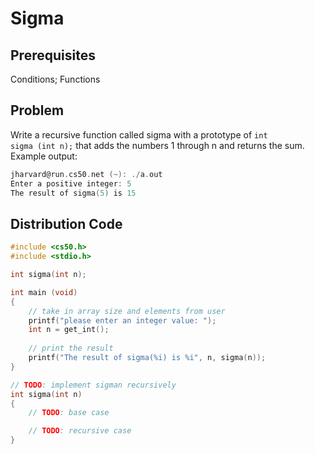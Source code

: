 # Sigma

## Prerequisites
Conditions; Functions

## Problem
Write a recursive function called sigma with a prototype of <code>int sigma (int n);</code> that adds the numbers 1 through n and returns the sum. Example output:
```c    
jharvard@run.cs50.net (~): ./a.out
Enter a positive integer: 5
The result of sigma(5) is 15
```


## Distribution Code
```c
#include <cs50.h>
#include <stdio.h>

int sigma(int n);

int main (void)
{
    // take in array size and elements from user
    printf("please enter an integer value: ");
    int n = get_int();
    
    // print the result
    printf("The result of sigma(%i) is %i", n, sigma(n));
}

// TODO: implement sigman recursively
int sigma(int n)
{
    // TODO: base case

    // TODO: recursive case
}
```